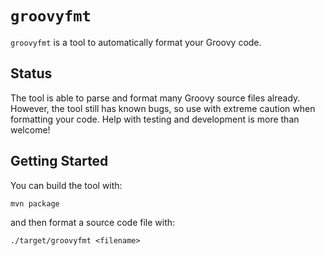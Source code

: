 # `groovyfmt`

`groovyfmt` is a tool to automatically format your Groovy code.

## Status

The tool is able to parse and format many Groovy source files already.
However, the tool still has known bugs, so use with extreme caution when formatting your code.
Help with testing and development is more than welcome!

## Getting Started

You can build the tool with:

```
mvn package
```

and then format a source code file with:

```
./target/groovyfmt <filename>
```
